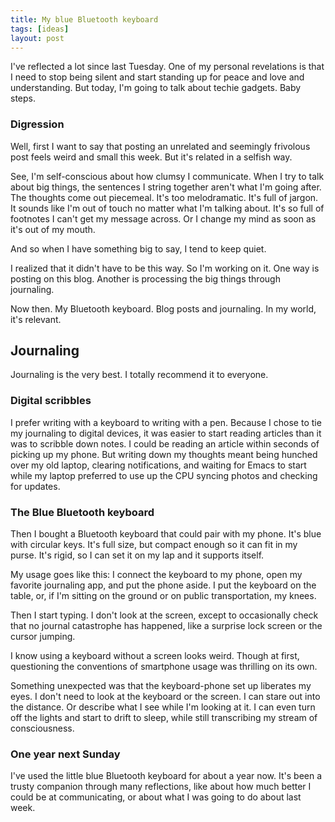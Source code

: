 ```yaml
---
title: My blue Bluetooth keyboard
tags: [ideas]
layout: post
---
```


I've reflected a lot since last Tuesday. One of my personal
revelations is that I need to stop being silent and start standing up
for peace and love and understanding. But today, I'm going to talk
about techie gadgets. Baby steps.

### Digression

Well, first I want to say that posting an unrelated and seemingly
frivolous post feels weird and small this week. But it's related in a
selfish way.

See, I'm self-conscious about how clumsy I communicate. When I try to
talk about big things, the sentences I string together aren't what I'm
going after. The thoughts come out piecemeal. It's too
melodramatic. It's full of jargon. It sounds like I'm out of touch no
matter what I'm talking about. It's so full of footnotes I can't get
my message across. Or I change my mind as soon as it's out of my
mouth.

And so when I have something big to say, I tend to keep quiet.

I realized that it didn't have to be this way. So I'm working on
it. One way is posting on this blog. Another is processing the big
things through journaling.

Now then. My Bluetooth keyboard. Blog posts and journaling. In my
world, it's relevant.

## Journaling

Journaling is the very best. I totally recommend it to everyone.

### Digital scribbles

I prefer writing with a keyboard to writing with a pen. Because I
chose to tie my journaling to digital devices, it was easier to start
reading articles than it was to scribble down notes. I could be
reading an article within seconds of picking up my phone. But writing
down my thoughts meant being hunched over my old laptop, clearing
notifications, and waiting for Emacs to start while my laptop
preferred to use up the CPU syncing photos and checking for updates.


### The Blue Bluetooth keyboard

Then I bought a Bluetooth keyboard that could pair with my phone. It's
blue with circular keys. It's full size, but compact enough so it can
fit in my purse. It's rigid, so I can set it on my lap and it supports
itself.

My usage goes like this: I connect the keyboard to my phone, open my
favorite journaling app, and put the phone aside. I put the keyboard
on the table, or, if I'm sitting on the ground or on public
transportation, my knees.

Then I start typing. I don't look at the screen, except to
occasionally check that no journal catastrophe has happened, like a
surprise lock screen or the cursor jumping.

I know using a keyboard without a screen looks weird. Though at first,
questioning the conventions of smartphone usage was thrilling on its
own.

Something unexpected was that the keyboard-phone set up liberates my
eyes. I don't need to look at the keyboard or the screen. I can stare
out into the distance. Or describe what I see while I'm looking at
it. I can even turn off the lights and start to drift to sleep, while
still transcribing my stream of consciousness.

### One year next Sunday

I've used the little blue Bluetooth keyboard for about a year
now. It's been a trusty companion through many reflections, like about
how much better I could be at communicating, or about what I was going
to do about last week.

